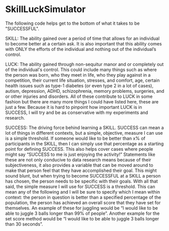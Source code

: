 # SkillLuckSimulator
The following code helps get to the bottom of what it takes to be "SUCCESSFUL".

SKILL: The ability gained over a period of time that allows for an individual to become better at a certain ask. 
It is also important that this ability comes with ONLY the efforts of the individual and nothing out of the individual’s control.

LUCK: The ability gained through non-sequitur manor and or completely out of the individual's control. 
This could include many things such as where the person was born, who they meet in life, who they play against in a competition, 
their current life situation, stresses, and comfort, age, certain health issues such as type-1 diabetes (or even type 2 in a lot of cases), 
autism, depression, ADHD, schizophrenia, memory problems, surgeries, and or other injuries and disorders. All of these contribute to LUCK 
in some fashion but there are many more things I could have listed here, these are just a few. Because it is hard to pinpoint how important 
LUCK is in SUCCESS, I will try and be as conservative with my experiments and research.

SUCCESS: The driving force behind learning a SKILL. SUCCESS can mean a lot of things in different contexts, but a simple, objective, measure
I can use is a simple threshold. If someone would like to be better than x% of participants in the SKILL, then I can simply use that percentage 
as a starting point for defining SUCCESS. This also helps cover cases where people might say “SUCCESS to me is just enjoying the activity!” 
Statements like these are not only conducive to data research means because of their subjectiveness, it also provides a variable that can be 
moved around to make that person feel that they have accomplished their goal. This might sound blunt, but when trying to become SUCCESSFUL at 
a SKILL a person has chosen, the person needs to be specific with their goals. With all that said, the simple measure I will use for SUCCESS is 
a threshold. This can mean any of the following and I will be sure to specify which I mean within context: the person in question is better than 
a specified percentage of the population, the person has achieved an overall score that they have set for themselves. An example of these for 
juggling would be “I would like to be able to juggle 3 balls longer than 99% of people”. Another example for the set score method would be 
“I would like to be able to juggle 3 balls longer than 30 seconds”.

